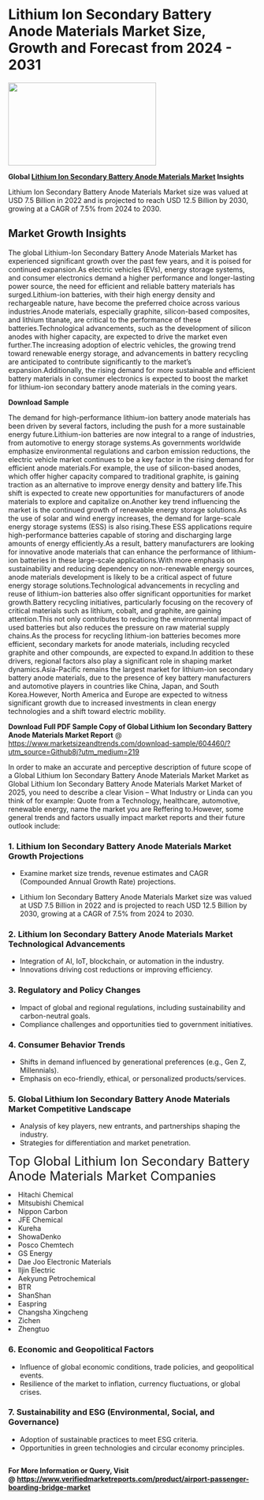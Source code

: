 <H1>Lithium Ion Secondary Battery Anode Materials Market Size, Growth and Forecast from 2024 - 2031</H1><img class="aligncenter size-medium wp-image-584254" src="https://thirdeyenews.in/wp-content/uploads/2024/09/Global-Market-Research-300x168.jpeg" alt="" width="300" height="168" /><p><strong>Global&nbsp;<a href="https://www.marketsizeandtrends.com/download-sample/604460/?utm_source=Github8j?utm_medium=219">Lithium Ion Secondary Battery Anode Materials Market</a> Insights</strong></p><p>Lithium Ion Secondary Battery Anode Materials Market size was valued at USD 7.5 Billion in 2022 and is projected to reach USD 12.5 Billion by 2030, growing at a CAGR of 7.5% from 2024 to 2030.</p><p><h2>Market Growth Insights</h2> <p>The global Lithium-Ion Secondary Battery Anode Materials Market has experienced significant growth over the past few years, and it is poised for continued expansion.As electric vehicles (EVs), energy storage systems, and consumer electronics demand a higher performance and longer-lasting power source, the need for efficient and reliable battery materials has surged.Lithium-ion batteries, with their high energy density and rechargeable nature, have become the preferred choice across various industries.Anode materials, especially graphite, silicon-based composites, and lithium titanate, are critical to the performance of these batteries.Technological advancements, such as the development of silicon anodes with higher capacity, are expected to drive the market even further.The increasing adoption of electric vehicles, the growing trend toward renewable energy storage, and advancements in battery recycling are anticipated to contribute significantly to the market’s expansion.Additionally, the rising demand for more sustainable and efficient battery materials in consumer electronics is expected to boost the market for lithium-ion secondary battery anode materials in the coming years.</p> <p><strong>Download Sample</strong></p> <p>The demand for high-performance lithium-ion battery anode materials has been driven by several factors, including the push for a more sustainable energy future.Lithium-ion batteries are now integral to a range of industries, from automotive to energy storage systems.As governments worldwide emphasize environmental regulations and carbon emission reductions, the electric vehicle market continues to be a key factor in the rising demand for efficient anode materials.For example, the use of silicon-based anodes, which offer higher capacity compared to traditional graphite, is gaining traction as an alternative to improve energy density and battery life.This shift is expected to create new opportunities for manufacturers of anode materials to explore and capitalize on.Another key trend influencing the market is the continued growth of renewable energy storage solutions.As the use of solar and wind energy increases, the demand for large-scale energy storage systems (ESS) is also rising.These ESS applications require high-performance batteries capable of storing and discharging large amounts of energy efficiently.As a result, battery manufacturers are looking for innovative anode materials that can enhance the performance of lithium-ion batteries in these large-scale applications.With more emphasis on sustainability and reducing dependency on non-renewable energy sources, anode materials development is likely to be a critical aspect of future energy storage solutions.Technological advancements in recycling and reuse of lithium-ion batteries also offer significant opportunities for market growth.Battery recycling initiatives, particularly focusing on the recovery of critical materials such as lithium, cobalt, and graphite, are gaining attention.This not only contributes to reducing the environmental impact of used batteries but also reduces the pressure on raw material supply chains.As the process for recycling lithium-ion batteries becomes more efficient, secondary markets for anode materials, including recycled graphite and other compounds, are expected to expand.In addition to these drivers, regional factors also play a significant role in shaping market dynamics.Asia-Pacific remains the largest market for lithium-ion secondary battery anode materials, due to the presence of key battery manufacturers and automotive players in countries like China, Japan, and South Korea.However, North America and Europe are expected to witness significant growth due to increased investments in clean energy technologies and a shift toward electric mobility.<p><span class=""><strong>Download Full PDF Sample Copy of Global Lithium Ion Secondary Battery Anode Materials Market Report</strong> @ <a href="https://www.marketsizeandtrends.com/download-sample/604460/?utm_source=Github8j?utm_medium=219" target="_blank">https://www.marketsizeandtrends.com/download-sample/604460/?utm_source=Github8j?utm_medium=219</a></span></p><p>In order to make an accurate and perceptive description of future scope of a Global&nbsp;Lithium Ion Secondary Battery Anode Materials Market Market as Global&nbsp;Lithium Ion Secondary Battery Anode Materials Market Market of 2025, you need to describe a clear Vision &ndash; What Industry or Linda can you think of for example: Quote from a Technology, healthcare, automotive, renewable energy, name the market you are Reffering to.However, some general trends and factors usually impact market reports and their future outlook include:</p><h3>1.&nbsp;<strong>Lithium Ion Secondary Battery Anode Materials Market Growth Projections</strong></h3><ul><li>Examine market size trends, revenue estimates and CAGR (Compounded Annual Growth Rate) projections.</li><li><p>Lithium Ion Secondary Battery Anode Materials Market size was valued at USD 7.5 Billion in 2022 and is projected to reach USD 12.5 Billion by 2030, growing at a CAGR of 7.5% from 2024 to 2030.</p></li></ul><h3>2.&nbsp;<strong>Lithium Ion Secondary Battery Anode Materials Market Technological Advancements</strong></h3><ul><li>Integration of AI, IoT, blockchain, or automation in the industry.</li><li>Innovations driving cost reductions or improving efficiency.</li></ul><h3>3.&nbsp;<strong>Regulatory and Policy Changes</strong></h3><ul><li>Impact of global and regional regulations, including sustainability and carbon-neutral goals.</li><li>Compliance challenges and opportunities tied to government initiatives.</li></ul><h3>4.&nbsp;<strong>Consumer Behavior Trends</strong></h3><ul><li>Shifts in demand influenced by generational preferences (e.g., Gen Z, Millennials).</li><li>Emphasis on eco-friendly, ethical, or personalized products/services.</li></ul><h3>5.&nbsp;<strong>Global Lithium Ion Secondary Battery Anode Materials Market Competitive Landscape</strong></h3><ul><li>Analysis of key players, new entrants, and partnerships shaping the industry.</li><li>Strategies for differentiation and market penetration.</li></ul><p data-pm-slice="1 1 []"><span style="color: inherit; font-family: inherit; font-size: 25px;">Top Global Lithium Ion Secondary Battery Anode Materials Market Companies</span></p><div class="" data-test-id=""><p><li>Hitachi Chemical</li><li> Mitsubishi Chemical</li><li> Nippon Carbon</li><li> JFE Chemical</li><li> Kureha</li><li> ShowaDenko</li><li> Posco Chemtech</li><li> GS Energy</li><li> Dae Joo Electronic Materials</li><li> Iljin Electric</li><li> Aekyung Petrochemical</li><li> BTR</li><li> ShanShan</li><li> Easpring</li><li> Changsha Xingcheng</li><li> Zichen</li><li> Zhengtuo</li></p></div><h3>6.&nbsp;<strong>Economic and Geopolitical Factors</strong></h3><ul><li>Influence of global economic conditions, trade policies, and geopolitical events.</li><li>Resilience of the market to inflation, currency fluctuations, or global crises.</li></ul><h3>7.&nbsp;<strong>Sustainability and ESG (Environmental, Social, and Governance)</strong></h3><ul><li>Adoption of sustainable practices to meet ESG criteria.</li><li>Opportunities in green technologies and circular economy principles.</li></ul><h2><strong style="font-size: 14px;">For More Information or Query, Visit @&nbsp;</strong><a style="background-color: #ffffff; font-size: 14px;" href="https://www.marketsizeandtrends.com/report/lithium-ion-secondary-battery-anode-materials-market/" target="_blank">https://www.verifiedmarketreports.com/product/airport-passenger-boarding-bridge-market</a></h2>